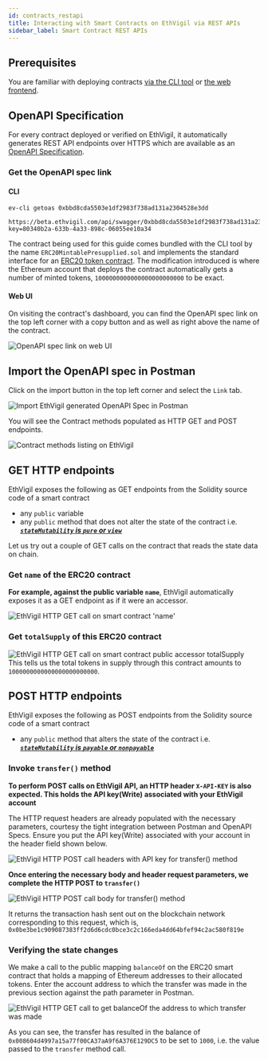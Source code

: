 ```yaml
---
id: contracts_restapi
title: Interacting with Smart Contracts on EthVigil via REST APIs
sidebar_label: Smart Contract REST APIs
---
```


## Prerequisites
You are familiar with deploying contracts [via the CLI tool](cli_gettingstarted.md) or [the web frontend](web_gettingstarted.md).

## OpenAPI Specification
For every contract deployed or verified on EthVigil, it automatically generates REST API endpoints over HTTPS which are available as an [OpenAPI Specification](https://swagger.io/specification/).

### Get the OpenAPI spec link
#### CLI
```
ev-cli getoas 0xbbd8cda5503e1df2983f738ad131a2304528e3dd

https://beta.ethvigil.com/api/swagger/0xbbd8cda5503e1df2983f738ad131a2304528e3dd/?key=80340b2a-633b-4a33-898c-06055ee10a34
```
The contract being used for this guide comes bundled with the CLI tool by the name `ERC20MintablePresupplied.sol` and implements the standard interface for an [ERC20 token contract](https://eips.ethereum.org/EIPS/eip-20). The modification introduced is where the Ethereum account that deploys the contract automatically gets a number of minted tokens, `1000000000000000000000000` to be exact.

#### Web UI

On visiting the contract's dashboard, you can find the OpenAPI spec link on the top left corner with a copy button and as well as right above the name of the contract.

![OpenAPI spec link on web UI](assets/web-ui/openAPI_link.png)

## Import the OpenAPI spec in Postman

Click on the import button in the top left corner and select the `Link` tab.

![Import EthVigil generated OpenAPI Spec in Postman](assets/oas/postman-01-ethvigil-import.png)

You will see the Contract methods populated as HTTP GET and POST endpoints.

![Contract methods listing on EthVigil](assets/oas/postman-02-ethvigil-listing.png)

## GET HTTP endpoints

EthVigil exposes the following as GET endpoints from the Solidity source code of a smart contract
* any `public` variable
* any `public` method that does not alter the state of the contract i.e. ***[`stateMutability` is `pure` or `view`](https://solidity.readthedocs.io/en/v0.5.10/abi-spec.html#json)***

Let us try out a couple of GET calls on the contract that reads the state data on chain.

### Get `name` of the ERC20 contract

**For example, against the public variable `name`**, EthVigil automatically exposes it as a GET endpoint as if it were an accessor.

![EthVigil HTTP GET call on smart contract 'name'](assets/oas/postman-03-ethvigil-getcall.png)

### Get `totalSupply` of this ERC20 contract

![EthVigil HTTP GET call on smart contract public accessor `totalSupply`](assets/oas/postman-04-ethvigil-getsupply.png)
This tells us the total tokens in supply through this contract amounts to `1000000000000000000000000`.

## POST HTTP endpoints

EthVigil exposes the following as POST endpoints from the Solidity source code of a smart contract

* any `public` method that alters the state of the contract i.e. ***[`stateMutability` is `payable` or `nonpayable`](https://solidity.readthedocs.io/en/v0.5.10/abi-spec.html#json)***

### Invoke `transfer()` method

**To perform POST calls on EthVigil API, an HTTP header `X-API-KEY` is also expected. This holds the API key(Write) associated with your EthVigil account**

The HTTP request headers are already populated with the necessary parameters, courtesy the tight integration between Postman and OpenAPI Specs. Ensure you put the API key(Write) associated with your account in the header field shown below.

![EthVigil HTTP POST call headers with API key for transfer() method](assets/oas/postman-05-ethvigil-transfer-02-headers.png)


**Once entering the necessary body and header request parameters, we complete the HTTP POST to `transfer()`**

![EthVigil HTTP POST call body for transfer() method](assets/oas/postman-05-ethvigil-transfer-01-body.png)

It returns the transaction hash sent out on the blockchain network corresponding to this request, which is, `0x0be3be1c909087383ff2d6d6cdc0bce3c2c166eda4dd64bfef94c2ac580f819e`

### Verifying the state changes

We make a call to the public mapping `balanceOf` on the ERC20 smart contract that holds a mapping of Ethereum addresses to their allocated tokens. Enter the account address to which the transfer was made in the previous section against the path parameter in Postman.

![EthVigil HTTP GET call to get balanceOf the address to which transfer was made](assets/oas/postman-07-getbalance.png)

As you can see, the transfer has resulted in the balance of `0x008604d4997a15a77f00CA37aA9f6A376E129DC5` to be set to `1000`, i.e. the value passed to the `transfer` method call.
